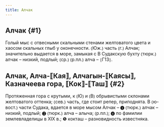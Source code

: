 ```yaml
---
title: Алчак
---
```

## Алчак {#1}

Голый мыс с отвесными скальными стенами желтоватого цвета и хаосом скальных глыб у оконечности. ⦅Юж.⦆ часть ⦅г.⦆ Алчак; значительно выдается в море, замыкая с В Судакскую бухту ⦅тюрк.⦆ алчак – низкий, подлый; ⦅ср.⦆ ⦅р.пл.⦆ алча – ⦃Г13⦄.

## Алчак, Алча-⟦Кая⟧, Алчагын-⟦Каясы⟧, Казначеева гора, ⟦Кок⟧-⟦Таш⟧ {#2}

Протяженная гора с крутыми, к ⦅Ю⦆ и ⦅В⦆ обрывистыми склонами желтоватого оттенка; ⦅сев.⦆ часть, где стоит репер, приподнята. В ⦅ю-вост.⦆ части Судака, вдается в море мысом Алчак – ❶ ⦅тюрк.⦆ алчак – низкий, подлый; ❷ ⦅тюрк.⦆ алча – алыча; ⦅р.пл.⦆; ❹ по фамилии землевладелицы в XIX в.; ❺ кокташ – разновидность известняка.
